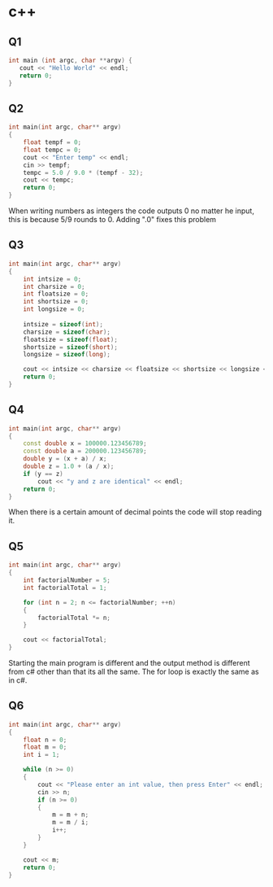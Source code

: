# c++
## Q1
```cpp
int main (int argc, char **argv) {
   cout << "Hello World" << endl;
   return 0;
}
```

## Q2
``` cpp
int main(int argc, char** argv) 
{
	float tempf = 0;
	float tempc = 0;
	cout << "Enter temp" << endl;
	cin >> tempf;
	tempc = 5.0 / 9.0 * (tempf - 32);
	cout << tempc;
	return 0;
}
```
When writing numbers as integers the code outputs 0 no matter he input, this is because 5/9 rounds to 0. Adding ".0" fixes this problem

## Q3
``` cpp
int main(int argc, char** argv) 
{
	int intsize = 0;
	int charsize = 0;
	int floatsize = 0;
	int shortsize = 0;
	int longsize = 0;
	
	intsize = sizeof(int);
	charsize = sizeof(char);
	floatsize = sizeof(float);
	shortsize = sizeof(short);
	longsize = sizeof(long);

	cout << intsize << charsize << floatsize << shortsize << longsize << endl;
	return 0;
}
```

## Q4
``` cpp
int main(int argc, char** argv) 
{
	const double x = 100000.123456789;
	const double a = 200000.123456789;
	double y = (x + a) / x;
	double z = 1.0 + (a / x);
	if (y == z)
		cout << "y and z are identical" << endl;
	return 0;
}
```
When there is a certain amount of decimal points the code will stop reading it.

## Q5
```cpp
int main(int argc, char** argv)
{
    int factorialNumber = 5;
    int factorialTotal = 1;

    for (int n = 2; n <= factorialNumber; ++n)
    {
        factorialTotal *= n;
    }

    cout << factorialTotal;
}
```
Starting the main program is different and the output method is different from c# other than that its all the same. The for loop is exactly the same as in c#.

## Q6
```cpp
int main(int argc, char** argv) 
{
	float n = 0;
	float m = 0;
	int i = 1;

	while (n >= 0)
	{
		cout << "Please enter an int value, then press Enter" << endl;
		cin >> n;
		if (n >= 0) 
		{
			m = m + n;
			m = m / i;
			i++;
		}
	}

	cout << m;
	return 0;
}
```

